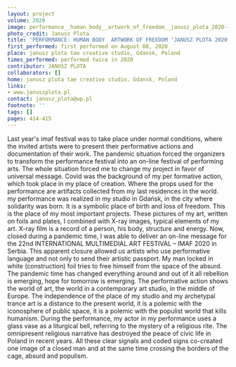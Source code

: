 ```yaml
---
layout: project
volume: 2020
image: performance__human_body__artwork_of_freedom__janusz_plota_2020--JANUSZ_PLOTA.jpg
photo_credit: Janusz Plota
title: 'PERFORMANCE: HUMAN BODY  ARTWORK OF FREEDOM ‘JANUSZ PLOTA 2020'
first_performed: first performed on August 08, 2020
place: janusz plota tae creative studio, Gdansk, Poland
times_performed: performed twice in 2020
contributor: JANUSZ PLOTA
collaborators: []
home: janusz plota tae creative studio, Gdansk, Poland
links:
- www.januszplota.pl
contact: janusz_plota@wp.pl
footnote: ''
tags: []
pages: 414-415
---
```




Last year's imaf festival was to take place under normal conditions, where the invited artists were to present their performative actions and documentation of their work. The pandemic situation forced the organizers to transform the performance festival into an on-line festival of performing arts. The whole situation forced me to change my project in favor of universal message. Covid was the background of my per formative action, which took place in my place of creation. Where the props used for the performance are artifacts collected from my last residences in the world.
my performance was realized in my studio in Gdańsk, in the city where solidarity was born. It is a symbolic place of birth and loss of freedom. This is the place of my most important projects. These pictures of my art, written on foils and plates, I combined with X-ray images, typical elements of my art. X-ray film is a record of a person, his body, structure and energy. Now, closed during a pandemic time, I was able to deliver an on-line message for the 22nd INTERNATIONAL MULTIMEDIAL ART FESTIVAL – IMAF 2020 in Serbia.
 This apparent closure allowed us artists who use performative language and not only to send their artistic passport.
My man locked in white (construction) foil tries to free himself from the space of the absurd. The pandemic time has changed everything around and out of it all rebellion is emerging, hope for tomorrow is emerging. The performative action shows the world of art, the world in a contemporary art studio, in the middle of Europe. The independence of the place of my studio and my archetypal trance art is a distance to the present world, it is a polemic with the iconosphere of public space, it is a polemic with the populist world that kills humanism. During the performance, my actor in my performance uses a glass vase as a liturgical bell, referring to the mystery of a religious rite. The omnipresent religious narrative has destroyed the peace of civic life in Poland in recent years. All these clear signals and coded signs co-created one image of a closed man and at the same time crossing the borders of the cage, absurd and populism.

